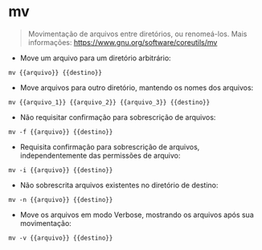 # mv

> Movimentação de arquivos entre diretórios, ou renomeá-los.
> Mais informações: <https://www.gnu.org/software/coreutils/mv>

- Move um arquivo para um diretório arbitrário:

`mv {{arquivo}} {{destino}}`

- Move arquivos para outro diretório, mantendo os nomes dos arquivos:

`mv {{arquivo_1}} {{arquivo_2}} {{arquivo_3}} {{destino}}`

- Não requisitar confirmação para sobrescrição de arquivos:

`mv -f {{arquivo}} {{destino}}`

- Requisita confirmação para sobrescrição de arquivos, independentemente das permissões de arquivo:

`mv -i {{arquivo}} {{destino}}`

- Não sobrescrita arquivos existentes no diretório de destino:

`mv -n {{arquivo}} {{destino}}`

- Move os arquivos em modo Verbose, mostrando os arquivos após sua movimentação:

`mv -v {{arquivo}} {{destino}}`

